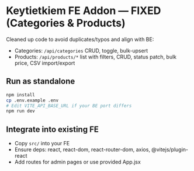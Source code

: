 # Keytietkiem FE Addon — FIXED (Categories & Products)

Cleaned up code to avoid duplicates/typos and align with BE:
- Categories: `/api/categories` CRUD, toggle, bulk-upsert
- Products: `/api/products/*` list with filters, CRUD, status patch, bulk price, CSV import/export

## Run as standalone
```bash
npm install
cp .env.example .env
# Edit VITE_API_BASE_URL if your BE port differs
npm run dev
```

## Integrate into existing FE
- Copy `src/` into your FE
- Ensure deps: react, react-dom, react-router-dom, axios, @vitejs/plugin-react
- Add routes for admin pages or use provided App.jsx
